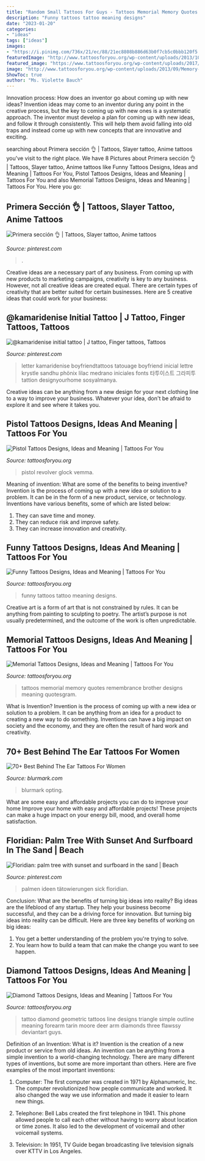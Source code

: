 ```yaml
---
title: "Random Small Tattoos For Guys - Tattoos Memorial Memory Quotes Remembrance Brother Designs Meaning Quotesgram"
description: "Funny tattoos tattoo meaning designs"
date: "2023-01-20"
categories:
- "ideas"
tags: ["ideas"]
images:
- "https://i.pinimg.com/736x/21/ec/88/21ec8808b886d63b0f7cb5c0bbb120f5.jpg"
featuredImage: "http://www.tattoosforyou.org/wp-content/uploads/2013/10/Diamond-Tattoo-Outline.jpg"
featured_image: "https://www.tattoosforyou.org/wp-content/uploads/2017/12/Funny-Tattoo-Ideas-300x270.jpg"
image: "http://www.tattoosforyou.org/wp-content/uploads/2013/09/Memory-Tattoos.jpg"
ShowToc: true
author: "Ms. Violette Bauch"
---
```



Innovation process: How does an inventor go about coming up with new ideas?
Invention ideas may come to an inventor during any point in the creative process, but the key to coming up with new ones is a systematic approach. The inventor must develop a plan for coming up with new ideas, and follow it through consistently. This will help them avoid falling into old traps and instead come up with new concepts that are innovative and exciting.

	

		
searching about Primera sección 👌 | Tattoos, Slayer tattoo, Anime tattoos you've visit to the right place. We have 8 Pictures about Primera sección 👌 | Tattoos, Slayer tattoo, Anime tattoos like Funny Tattoos Designs, Ideas and Meaning | Tattoos For You, Pistol Tattoos Designs, Ideas and Meaning | Tattoos For You and also Memorial Tattoos Designs, Ideas and Meaning | Tattoos For You. Here you go:
		
    
## Primera Sección 👌 | Tattoos, Slayer Tattoo, Anime Tattoos

<img loading=lazy src="https://i.pinimg.com/736x/21/ec/88/21ec8808b886d63b0f7cb5c0bbb120f5.jpg" onerror="this.onerror=null;this.src='https://tse4.mm.bing.net/th?id=OIP.b8DNcDYydreVlSm3SsUtXgHaJ3&amp;pid=15.1';" alt="Primera sección 👌 | Tattoos, Slayer tattoo, Anime tattoos">

_Source: pinterest.com_

>. 

	

Creative ideas are a necessary part of any business. From coming up with new products to marketing campaigns, creativity is key to any business. However, not all creative ideas are created equal. There are certain types of creativity that are better suited for certain businesses. Here are 5 creative ideas that could work for your business:

    
## @kamaridenise Initial Tattoo | J Tattoo, Finger Tattoos, Tattoos

<img loading=lazy src="https://i.pinimg.com/736x/f5/5d/2a/f55d2a989e2e650f8c7dbac54c3a84e5.jpg" onerror="this.onerror=null;this.src='https://tse4.mm.bing.net/th?id=OIP.nYFhxfLtl4Qw0neXRlueFgHaJ3&amp;pid=15.1';" alt="@kamaridenise initial tattoo | J tattoo, Finger tattoos, Tattoos">

_Source: pinterest.com_

>letter kamaridenise boyfriendtattoos tatouage boyfriend inicial lettre krystle sandhu phönix lilac medrano iniciales fonts 타투이스트 그라피투 tattion designyourhome sosyalmanya. 

	

Creative ideas can be anything from a new design for your next clothing line to a way to improve your business. Whatever your idea, don't be afraid to explore it and see where it takes you.

    
## Pistol Tattoos Designs, Ideas And Meaning | Tattoos For You

<img loading=lazy src="https://www.tattoosforyou.org/wp-content/uploads/2016/03/Pistol-Tattoos-576x1024.jpg" onerror="this.onerror=null;this.src='https://tse4.mm.bing.net/th?id=OIP.WWgmI3GfI24vYzCg6Q0XRAHaNK&amp;pid=15.1';" alt="Pistol Tattoos Designs, Ideas and Meaning | Tattoos For You">

_Source: tattoosforyou.org_

>pistol revolver glock vemma. 

	

Meaning of invention: What are some of the benefits to being inventive?
Invention is the process of coming up with a new idea or solution to a problem. It can be in the form of a new product, service, or technology. Inventions have various benefits, some of which are listed below: 
1. They can save time and money.
2. They can reduce risk and improve safety. 
3. They can increase innovation and creativity.

    
## Funny Tattoos Designs, Ideas And Meaning | Tattoos For You

<img loading=lazy src="https://www.tattoosforyou.org/wp-content/uploads/2017/12/Funny-Tattoo-Ideas-300x270.jpg" onerror="this.onerror=null;this.src='https://tse4.mm.bing.net/th?id=OIP.543yDpzmusrkEwA7ff4zUQAAAA&amp;pid=15.1';" alt="Funny Tattoos Designs, Ideas and Meaning | Tattoos For You">

_Source: tattoosforyou.org_

>funny tattoos tattoo meaning designs. 

	

Creative art is a form of art that is not constrained by rules. It can be anything from painting to sculpting to poetry. The artist’s purpose is not usually predetermined, and the outcome of the work is often unpredictable.

    
## Memorial Tattoos Designs, Ideas And Meaning | Tattoos For You

<img loading=lazy src="http://www.tattoosforyou.org/wp-content/uploads/2013/09/Memory-Tattoos.jpg" onerror="this.onerror=null;this.src='https://tse4.mm.bing.net/th?id=OIP.2G3m8Gd8v3K5JWT_Hw4llAHaJ4&amp;pid=15.1';" alt="Memorial Tattoos Designs, Ideas and Meaning | Tattoos For You">

_Source: tattoosforyou.org_

>tattoos memorial memory quotes remembrance brother designs meaning quotesgram. 

	

What is Invention?
Invention is the process of coming up with a new idea or solution to a problem. It can be anything from an idea for a product to creating a new way to do something. Inventions can have a big impact on society and the economy, and they are often the result of hard work and creativity.

    
## 70+ Best Behind The Ear Tattoos For Women

<img loading=lazy src="https://www.blurmark.com/wp-content/uploads/2017/05/Cat-behind-The-Ear.jpg" onerror="this.onerror=null;this.src='https://tse3.mm.bing.net/th?id=OIP.sFbAQhe5DR6QMV7wREsgoAHaKy&amp;pid=15.1';" alt="70+ Best Behind The Ear Tattoos For Women">

_Source: blurmark.com_

>blurmark opting. 

	

What are some easy and affordable projects you can do to improve your home
Improve your home with easy and affordable projects! These projects can make a huge impact on your energy bill, mood, and overall home satisfaction.

    
## Floridian: Palm Tree With Sunset And Surfboard In The Sand | Beach

<img loading=lazy src="https://i.pinimg.com/736x/95/30/01/9530018e9ec6c301b85a7b872cbb74fc.jpg" onerror="this.onerror=null;this.src='https://tse3.mm.bing.net/th?id=OIP.KN0jcnQ9mYd4jD94CCIT0wHaJ3&amp;pid=15.1';" alt="Floridian: palm tree with sunset and surfboard in the sand | Beach">

_Source: pinterest.com_

>palmen ideen tätowierungen sick floridian. 

	

Conclusion: What are the benefits of turning big ideas into reality?
Big ideas are the lifeblood of any startup. They help your business become successful, and they can be a driving force for innovation. But turning big ideas into reality can be difficult. Here are three key benefits of working on big ideas:
1. You get a better understanding of the problem you're trying to solve.
2. You learn how to build a team that can make the change you want to see happen.

    
## Diamond Tattoos Designs, Ideas And Meaning | Tattoos For You

<img loading=lazy src="http://www.tattoosforyou.org/wp-content/uploads/2013/10/Diamond-Tattoo-Outline.jpg" onerror="this.onerror=null;this.src='https://tse3.mm.bing.net/th?id=OIP.vVkqAr_uxybTuo_nAz255QHaJ4&amp;pid=15.1';" alt="Diamond Tattoos Designs, Ideas and Meaning | Tattoos For You">

_Source: tattoosforyou.org_

>tattoo diamond geometric tattoos line designs triangle simple outline meaning forearm tarin moore deer arm diamonds three flawssy deviantart guys. 

	

Definition of an Invention: What is it?
Invention is the creation of a new product or service from old ideas. An invention can be anything from a simple invention to a world-changing technology. There are many different types of inventions, but some are more important than others. Here are five examples of the most important inventions: 
1) Computer: The first computer was created in 1971 by Alphanumeric, Inc. The computer revolutionized how people communicate and worked. It also changed the way we use information and made it easier to learn new things.

2) Telephone: Bell Labs created the first telephone in 1941. This phone allowed people to call each other without having to worry about location or time zones. It also led to the development of voicemail and other voicemail systems.

3) Television: In 1951, TV Guide began broadcasting live television signals over KTTV in Los Angeles.

